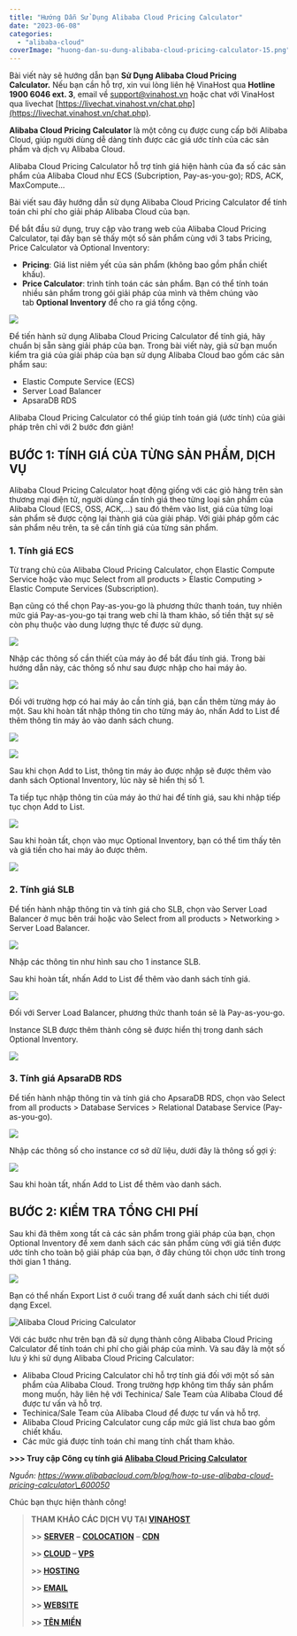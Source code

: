 ```yaml
---
title: "Hướng Dẫn Sử Dụng Alibaba Cloud Pricing Calculator"
date: "2023-06-08"
categories: 
  - "alibaba-cloud"
coverImage: "huong-dan-su-dung-alibaba-cloud-pricing-calculator-15.png"
---
```


Bài viết này sẽ hướng dẫn bạn **Sử Dụng Alibaba Cloud Pricing Calculator.** Nếu bạn cần hỗ trợ, xin vui lòng liên hệ VinaHost qua **Hotline 1900 6046 ext. 3**, email về [support@vinahost.vn](mailto:support@vinahost.vn) hoặc chat với VinaHost qua livechat [https://livechat.vinahost.vn/chat.php](https://livechat.vinahost.vn/chat.php).

**Alibaba Cloud Pricing Calculator** là một công cụ được cung cấp bởi Alibaba Cloud, giúp người dùng dễ dàng tính được các giá ước tính của các sản phẩm và dịch vụ Alibaba Cloud.

Alibaba Cloud Pricing Calculator hỗ trợ tính giá hiện hành của đa số các sản phẩm của Alibaba Cloud như ECS (Subcription, Pay-as-you-go); RDS, ACK, MaxCompute…

Bài viết sau đây hướng dẫn sử dụng Alibaba Cloud Pricing Calculator để tính toán chi phí cho giải pháp Alibaba Cloud của bạn.

Để bắt đầu sử dụng, truy cập vào trang web của Alibaba Cloud Pricing Calculator, tại đây bạn sẽ thấy một số sản phẩm cùng với 3 tabs Pricing, Price Calculator và Optional Inventory:

- **Pricing**: Giá list niêm yết của sản phẩm (không bao gồm phần chiết khấu).
- **Price Calculator**: trình tính toán các sản phẩm. Bạn có thể tính toán nhiều sản phẩm trong gói giải pháp của mình và thêm chúng vào tab **Optional Inventory** để cho ra giá tổng cộng.

![](images/huong-dan-su-dung-alibaba-cloud-pricing-calculator-1.png)

Để tiến hành sử dụng Alibaba Cloud Pricing Calculator để tính giá, hãy chuẩn bị sẵn sàng giải pháp của bạn. Trong bài viết này, giả sử bạn muốn kiểm tra giá của giải pháp của bạn sử dụng Alibaba Cloud bao gồm các sản phẩm sau:

- Elastic Compute Service (ECS)
- Server Load Balancer
- ApsaraDB RDS

Alibaba Cloud Pricing Calculator có thể giúp tính toán giá (ước tính) của giải pháp trên chỉ với 2 bước đơn giản!

## **BƯỚC 1: TÍNH GIÁ CỦA TỪNG SẢN PHẨM, DỊCH VỤ**

Alibaba Cloud Pricing Calculator hoạt động giống với các giỏ hàng trên sàn thương mại điện tử, người dùng cần tính giá theo từng loại sản phẩm của Alibaba Cloud (ECS, OSS, ACK,…) sau đó thêm vào list, giá của từng loại sản phẩm sẽ được cộng lại thành giá của giải pháp. Với giải pháp gồm các sản phẩm nêu trên, ta sẽ cần tính giá của từng sản phẩm.

### **1\. Tính giá ECS**

Từ trang chủ của Alibaba Cloud Pricing Calculator, chọn Elastic Compute Service hoặc vào mục Select from all products > Elastic Computing > Elastic Compute Services (Subscription).

Bạn cũng có thể chọn Pay-as-you-go là phương thức thanh toán, tuy nhiên mức giá Pay-as-you-go tại trang web chỉ là tham khảo, số tiền thật sự sẽ còn phụ thuộc vào dung lượng thực tế được sử dụng.

![](images/huong-dan-su-dung-alibaba-cloud-pricing-calculator-2.png)

Nhập các thông số cần thiết của máy ảo để bắt đầu tính giá. Trong bài hướng dẫn này, các thông số như sau được nhập cho hai máy ảo.

![](images/huong-dan-su-dung-alibaba-cloud-pricing-calculator-3.png)

Đối với trường hợp có hai máy ảo cần tính giá, bạn cần thêm từng máy ảo một. Sau khi hoàn tất nhập thông tin cho từng máy ảo, nhấn Add to List để thêm thông tin máy ảo vào danh sách chung.

![](images/huong-dan-su-dung-alibaba-cloud-pricing-calculator-4.png)

![](images/huong-dan-su-dung-alibaba-cloud-pricing-calculator-5.png)

Sau khi chọn Add to List, thông tin máy ảo được nhập sẽ được thêm vào danh sách Optional Inventory, lúc này sẽ hiển thị số 1.

Ta tiếp tục nhập thông tin của máy ảo thứ hai để tính giá, sau khi nhập tiếp tục chọn Add to List.

![](images/huong-dan-su-dung-alibaba-cloud-pricing-calculator-6.png)

Sau khi hoàn tất, chọn vào mục Optional Inventory, bạn có thể tìm thấy tên và giá tiền cho hai máy ảo được thêm.

![](images/huong-dan-su-dung-alibaba-cloud-pricing-calculator-7.png)

### **2\. Tính giá SLB**

Để tiến hành nhập thông tin và tính giá cho SLB, chọn vào Server Load Balancer ở mục bên trái hoặc vào Select from all products > Networking > Server Load Balancer.

![](images/huong-dan-su-dung-alibaba-cloud-pricing-calculator-8.png)

Nhập các thông tin như hình sau cho 1 instance SLB.

Sau khi hoàn tất, nhấn Add to List để thêm vào danh sách tính giá.

![](images/huong-dan-su-dung-alibaba-cloud-pricing-calculator-9.png)

Đối với Server Load Balancer, phương thức thanh toán sẽ là Pay-as-you-go.

Instance SLB được thêm thành công sẽ được hiển thị trong danh sách Optional Inventory.

![](images/huong-dan-su-dung-alibaba-cloud-pricing-calculator-10.png)

### **3\. Tính giá ApsaraDB RDS**

Để tiến hành nhập thông tin và tính giá cho ApsaraDB RDS, chọn vào Select from all products > Database Services > Relational Database Service (Pay-as-you-go).

![](images/huong-dan-su-dung-alibaba-cloud-pricing-calculator-11.png)

Nhập các thông số cho instance cơ sở dữ liệu, dưới đây là thông số gợi ý:

![](images/huong-dan-su-dung-alibaba-cloud-pricing-calculator-12.png)

Sau khi hoàn tất, nhấn Add to List để thêm vào danh sách.

## **BƯỚC 2: KIỂM TRA TỔNG CHI PHÍ**

Sau khi đã thêm xong tất cả các sản phẩm trong giải pháp của bạn, chọn Optional Inventory để xem danh sách các sản phẩm cùng với giá tiền được ước tính cho toàn bộ giải pháp của bạn, ở đây chúng tôi chọn ước tính trong thời gian 1 tháng.

![](images/huong-dan-su-dung-alibaba-cloud-pricing-calculator-13.png)

Bạn có thể nhấn Export List ở cuối trang để xuất danh sách chi tiết dưới dạng Excel.

![ Alibaba Cloud Pricing Calculator](images/huong-dan-su-dung-alibaba-cloud-pricing-calculator-14.png)

Với các bước như trên bạn đã sử dụng thành công Alibaba Cloud Pricing Calculator để tính toán chi phí cho giải pháp của mình. Và sau đây là một số lưu ý khi sử dụng Alibaba Cloud Pricing Calculator:

- Alibaba Cloud Pricing Calculator chỉ hỗ trợ tính giá đối với một số sản phẩm của Alibaba Cloud. Trong trường hợp không tìm thấy sản phẩm mong muốn, hãy liên hệ với Techinica/ Sale Team của Alibaba Cloud để được tư vấn và hỗ trợ.
- Techinica/Sale Team của Alibaba Cloud để được tư vấn và hỗ trợ.
- Alibaba Cloud Pricing Calculator cung cấp mức giá list chưa bao gồm chiết khấu.
- Các mức giá được tính toán chỉ mang tính chất tham khảo.

**\>>> Truy cập Công cụ tính giá [Alibaba Cloud Pricing Calculator](https://www.alibabacloud.com/vi/pricing-calculator#/commodity/vm_intl)**

_Nguồn: https://www.alibabacloud.com/blog/how-to-use-alibaba-cloud-pricing-calculator\_600050_

Chúc bạn thực hiện thành công!

> **THAM KHẢO CÁC DỊCH VỤ TẠI [VINAHOST](https://vinahost.vn/)**
> 
> **\>>** [**SERVER**](https://vinahost.vn/thue-may-chu-rieng/) **–** [**COLOCATION**](https://vinahost.vn/colocation.html) – [**CDN**](https://vinahost.vn/dich-vu-cdn-chuyen-nghiep)
> 
> **\>> [CLOUD](https://vinahost.vn/cloud-server-gia-re/) – [VPS](https://vinahost.vn/vps-ssd-chuyen-nghiep/)**
> 
> **\>> [HOSTING](https://vinahost.vn/wordpress-hosting)**
> 
> **\>> [EMAIL](https://vinahost.vn/email-hosting)**
> 
> **\>> [WEBSITE](http://vinawebsite.vn/)**
> 
> **\>> [TÊN MIỀN](https://vinahost.vn/ten-mien-gia-re/)**
